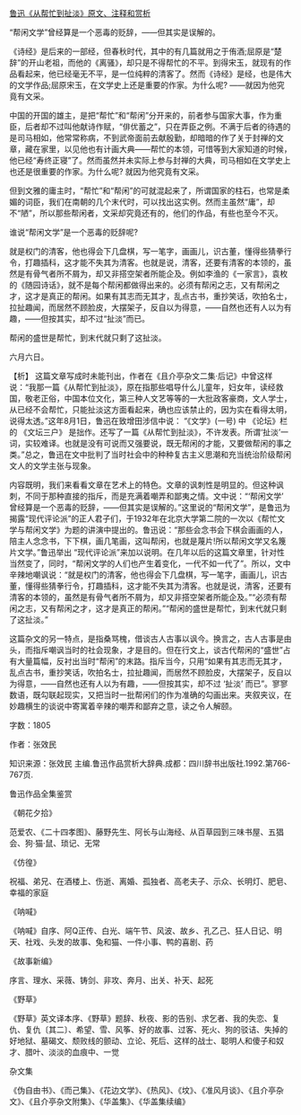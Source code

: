 [鲁迅《从帮忙到扯淡》原文、注释和赏析](https://www.vrrw.net/wx/9787.html)

“帮闲文学”曾经算是一个恶毒的贬辞，——但其实是误解的。

《诗经》是后来的一部经，但春秋时代，其中的有几篇就用之于侑酒;屈原是“楚辞”的开山老祖，而他的《离骚》，却只是不得帮忙的不平。到得宋玉，就现有的作品看起来，他已经毫无不平，是一位纯粹的清客了。然而《诗经》是经，也是伟大的文学作品;屈原宋玉，在文学史上还是重要的作家。为什么呢? ——就因为他究竟有文采。

中国的开国的雄主，是把“帮忙”和“帮闲”分开来的，前者参与国家大事，作为重臣，后者却不过叫他献诗作赋，“俳优蓄之”，只在弄臣之例。不满于后者的待遇的是司马相如，他常常称病，不到武帝面前去献殷勤，却暗暗的作了关于封禅的文章，藏在家里，以见他也有计画大典——帮忙的本领，可惜等到大家知道的时候，他已经“寿终正寝”了。然而虽然并未实际上参与封禅的大典，司马相如在文学史上也还是很重要的作家。为什么呢? 就因为他究竟有文采。

但到文雅的庸主时，“帮忙”和“帮闲”的可就混起来了，所谓国家的柱石，也常是柔媚的词臣，我们在南朝的几个末代时，可以找出这实例。然而主虽然“庸”，却不“陋”，所以那些帮闲者，文采却究竟还有的，他们的作品，有些也至今不灭。

谁说“帮闲文学”是一个恶毒的贬辞呢?

就是权门的清客，他也得会下几盘棋，写一笔字，画画儿，识古董，懂得些猜拳行令，打趣插科，这才能不失其为清客。也就是说，清客，还要有清客的本领的，虽然是有骨气者所不屑为，却又非搭空架者所能企及。例如李渔的《一家言》，袁枚的《随园诗话》，就不是每个帮闲都做得出来的。必须有帮闲之志，又有帮闲之才，这才是真正的帮闲。如果有其志而无其才，乱点古书，重抄笑话，吹拍名士，拉扯趣闻，而居然不顾脸皮，大摆架子，反自以为得意，——自然也还有人以为有趣，——但按其实，却不过“扯淡”而已。

帮闲的盛世是帮忙，到末代就只剩了这扯淡。

六月六日。



【析】 这篇文章写成时未能刊出，作者在《且介亭杂文二集·后记》中曾这样说：“我那一篇《从帮忙到扯淡》，原在指那些唱导什么儿童年，妇女年，读经救国，敬老正俗，中国本位文化，第三种人文艺等等的一大批政客豪商，文人学士，从已经不会帮忙，只能扯淡这方面看起来，确也应该禁止的，因为实在看得太明，说得太透。”这年8月1日，鲁迅在致增田涉信中说： “《文学》(一号) 中 《论坛》栏的 《文坛三户》 是拙作。还写了一篇《从帮忙到扯淡》，不许发表。所谓‘扯淡’一词，实较难译。也就是没有可说而又强要说，既无帮闲的才能，又要做帮闲的事之类。”总之，鲁迅在文中批判了当时社会中的种种复古主义思潮和充当统治阶级帮闲文人的文学主张与现象。

内容既明，我们来看看文章在艺术上的特色。文章的讽刺性是明显的。但这种讽刺，不同于那种直接的指斥，而是充满着嘲弄和鄙夷之情。文中说：“‘帮闲文学’ 曾经算是一个恶毒的贬辞，——但其实是误解的。”这里说的“帮闲文学”，是鲁迅为揭露“现代评论派”的正人君子们，于1932年在北京大学第二院的一次以《帮忙文学与帮闲文学》为题的讲演中提出的。鲁迅说：“那些会念书会下棋会画画的人，陪主人念念书，下下棋，画几笔画，这叫帮闲，也就是蔑片!所以帮闲文学又名篾片文学。”鲁迅举出 “现代评论派”来加以说明。在几年以后的这篇文章里，针对性当然变了，同时，“帮闲文学的人们也产生着变化，一代不如一代了”。所以，文中辛辣地嘲讽说：“就是权门的清客，他也得会下几盘棋，写一笔字，画画儿，识古董，懂得些猜拳行令，打趣插科，这才能不失其为清客。也就是说，清客，还要有清客的本领的，虽然是有骨气者所不屑为，却又非搭空架者所能企及。”“必须有帮闲之志，又有帮闲之才，这才是真正的帮闲。”“帮闲的盛世是帮忙，到末代就只剩了这扯淡。”

这篇杂文的另一特点，是指桑骂槐，借谈古人古事以讽今。换言之，古人古事是由头，而指斥嘲讽当时的社会现象，才是目的。但在行文上，谈古代帮闲的“盛世”占有大量篇幅，反衬出当时“帮闲”的末路。指斥当今，只用“如果有其志而无其才，乱点古书，重抄笑话，吹拍名士，拉扯趣闻，而居然不顾脸皮，大摆架子，反自以为得意，——自然也还有人以为有趣，——但按其实，却不过 ‘扯淡’ 而已”。寥寥数语，既勾联起现实，又把当时一批帮闲们的作为准确的勾画出来。夹叙夹议，在妙趣横生的谈说中寄寓着辛辣的嘲弄和鄙弃之意，读之令人解颐。

字数：1805

作者：张效民

知识来源：张效民 主编.鲁迅作品赏析大辞典.成都：四川辞书出版社.1992.第766-767页.

鲁迅作品全集鉴赏

《朝花夕拾》

范爱农、《二十四孝图》、藤野先生、阿长与山海经、从百草园到三味书屋、五猖会、狗·猫·鼠、琐记、无常

《仿徨》

祝福、弟兄、在酒楼上、伤逝、离婚、孤独者、高老夫子、示众、长明灯、肥皂、幸福的家庭

《呐喊》

《呐喊》自序、阿Q正传、白光、端午节、风波、故乡、孔乙己、狂人日记、明天、社戏、头发的故事、兔和猫、一件小事、鸭的喜剧、药

《故事新编》

序言、理水、采薇、铸剑、非攻、奔月、出关、补天、起死

《野草》

《野草》英文译本序、《野草》题辞、秋夜、影的告别、求乞者、我的失恋、复仇、复仇〔其二〕、希望、雪、风筝、好的故事、过客、死火、狗的驳诘、失掉的好地狱、墓碣文、颓败线的颤动、立论、死后、这样的战士、聪明人和傻子和奴才、腊叶、淡淡的血痕中、一觉

杂文集

《伪自由书》、《而己集》、《花边文学》、《热风》、《坟》、《准风月谈》、《且介亭杂文》、《且介亭杂文附集》、《华盖集》、《华盖集续编》

